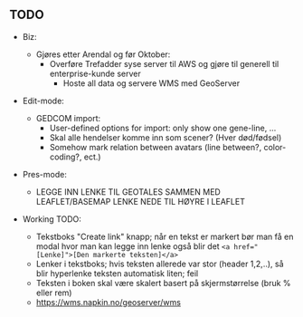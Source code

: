 ## TODO

- Biz:
	* Gjøres etter Arendal og før Oktober:
		- Overføre Trefadder syse server til AWS og gjøre til generell til enterprise-kunde server
			* Hoste all data og servere WMS med GeoServer


- Edit-mode:
	* GEDCOM import:
		- User-defined options for import: only show one gene-line, ...
		- Skal alle hendelser komme inn som scener? (Hver død/fødsel)
		- Somehow mark relation between avatars (line between?, color-coding?, ect.)
- Pres-mode:
	* LEGGE INN LENKE TIL GEOTALES SAMMEN MED LEAFLET/BASEMAP LENKE NEDE TIL HØYRE I LEAFLET


- Working TODO:
	* Tekstboks "Create link" knapp; når en tekst er markert bør man få en modal hvor man kan legge inn lenke også blir det `<a href="[Lenke]">[Den markerte teksten]</a>`
	* Lenker i tekstboks; hvis teksten allerede var stor (header 1,2,..), så blir hyperlenke teksten automatisk liten; feil
	* Teksten i boken skal være skalert basert på skjermstørrelse (bruk % eller rem)
	* https://wms.napkin.no/geoserver/wms
